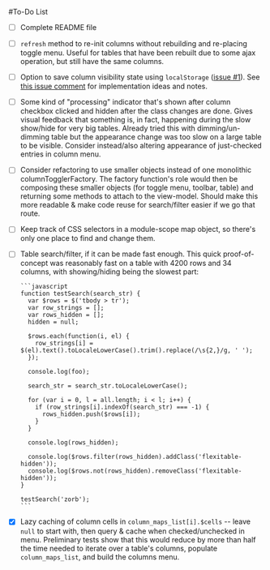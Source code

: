 #To-Do List

* [ ] Complete README file
* [ ] `refresh` method to re-init columns without rebuilding and re-placing
      toggle menu. Useful for tables that have been rebuilt due to some ajax
      operation, but still have the same columns.
* [ ] Option to save column visibility state using `localStorage` 
      ([issue #1](https://github.com/adammessinger/Flexitable/issues/1)). See
      [this issue comment](https://github.com/adammessinger/Flexitable/issues/1#issuecomment-187020897)
      for implementation ideas and notes.
* [ ] Some kind of "processing" indicator that's shown after column checkbox
      clicked and hidden after the class changes are done. Gives visual feedback
      that something is, in fact, happening during the slow show/hide for very
      big tables. Already tried this with dimming/un-dimming table but the
      appearance change was too slow on a large table to be visible. Consider 
      instead/also altering appearance of just-checked entries in column menu.
* [ ] Consider refactoring to use smaller objects instead of one monolithic 
      columnTogglerFactory. The factory function's role would then be composing
      these smaller objects (for toggle menu, toolbar, table) and returning some
      methods to attach to the view-model. Should make this more readable & make
      code reuse for search/filter easier if we go that route.
* [ ] Keep track of CSS selectors in a module-scope map object, so there's only
      one place to find and change them.
* [ ] Table search/filter, if it can be made fast enough. This quick proof-of-concept 
      was reasonably fast on a table with 4200 rows and 34 columns, with showing/hiding
      being the slowest part:

      ```javascript
      function testSearch(search_str) {
        var $rows = $('tbody > tr');
        var row_strings = [];
        var rows_hidden = [];
        hidden = null;
      
        $rows.each(function(i, el) {
          row_strings[i] = $(el).text().toLocaleLowerCase().trim().replace(/\s{2,}/g, ' ');
        });
      
        console.log(foo);
      
        search_str = search_str.toLocaleLowerCase();
      
        for (var i = 0, l = all.length; i < l; i++) {
          if (row_strings[i].indexOf(search_str) === -1) {
            rows_hidden.push($rows[i]);
          }
        }
      
        console.log(rows_hidden);
        
        console.log($rows.filter(rows_hidden).addClass('flexitable-hidden'));
        console.log($rows.not(rows_hidden).removeClass('flexitable-hidden'));
      }
      
      testSearch('zorb');
      ```
* [x] Lazy caching of column cells in `column_maps_list[i].$cells` -- 
      leave `null` to start with, then query & cache when checked/unchecked in
      menu. Preliminary tests show that this would reduce by more than half the
      time needed to iterate over a table's columns, populate `column_maps_list`,
      and build the columns menu.

